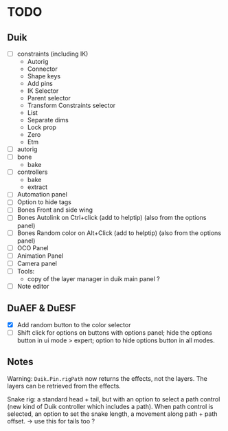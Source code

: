 # TODO

## Duik

- [ ] constraints (including IK)
    - Autorig
    - Connector
    - Shape keys
    - Add pins
    - IK Selector
    - Parent selector
    - Transform Constraints selector
    - List
    - Separate dims
    - Lock prop
    - Zero
    - Etm
- [ ] autorig
- [ ] bone
    - bake
- [ ] controllers
    - bake
    - extract
- [ ] Automation panel
- [ ] Option to hide tags
- [ ] Bones Front and side wing
- [ ] Bones Autolink on Ctrl+click (add to helptip) (also from the options panel)
- [ ] Bones Random color on Alt+Click (add to helptip) (also from the options panel)
- [ ] OCO Panel
- [ ] Animation Panel
- [ ] Camera panel
- [ ] Tools:
    - copy of the layer manager in duik main panel ?
- [ ] Note editor

## DuAEF & DuESF

- [x] Add random button to the color selector
- [ ] Shift click for options on buttons with options panel; hide the options button in ui mode > expert; option to hide options button in all modes.

## Notes

Warning: `Duik.Pin.rigPath` now returns the effects, not the layers. The layers can be retrieved from the effects.

Snake rig: a standard head + tail, but with an option to select a path control (new kind of Duik controller which includes a path). When path control is selected, an option to set the snake length, a movement along path + path offset.
-> use this for tails too ?